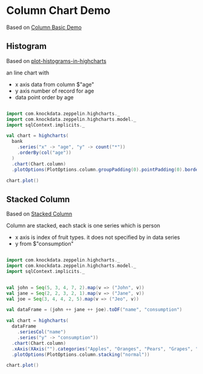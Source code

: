 # Column Chart Demo

Based on [Column Basic Demo](http://www.highcharts.com/demo/column-basic)

## Histogram

Based on [plot-histograms-in-highcharts](http://stackoverflow.com/questions/18042165/plot-histograms-in-highcharts)

an line chart with

* x axis data from column $"age"
* y axis number of record for age
* data point order by age


```scala

import com.knockdata.zeppelin.highcharts._
import com.knockdata.zeppelin.highcharts.model._
import sqlContext.implicits._

val chart = highcharts(
  bank
    .series("x" -> "age", "y" -> count("*"))
    .orderBy(col("age"))
  )
  .chart(Chart.column)
  .plotOptions(PlotOptions.column.groupPadding(0).pointPadding(0).borderWidth(0))

chart.plot()

```

## Stacked Column

Based on [Stacked Column](http://www.highcharts.com/demo/column-stacked)

Column are stacked, each stack is one series which is person

* x axis is index of fruit types. it does not specified by in data series
* y from $"consumption"


```scala

import com.knockdata.zeppelin.highcharts._
import com.knockdata.zeppelin.highcharts.model._
import sqlContext.implicits._


val john = Seq(5, 3, 4, 7, 2).map(v => ("John", v))
val jane = Seq(2, 2, 3, 2, 1).map(v => ("Jane", v))
val joe = Seq(3, 4, 4, 2, 5).map(v => ("Jeo", v))

val dataFrame = (john ++ jane ++ joe).toDF("name", "consumption")

val chart = highcharts(
  dataFrame
    .seriesCol("name")
    .series("y" -> "consumption"))
  .chart(Chart.column)
  .xAxis(XAxis("").categories("Apples", "Oranges", "Pears", "Grapes", "Bananas"))
  .plotOptions(PlotOptions.column.stacking("normal"))

chart.plot()

```

